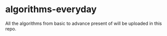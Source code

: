 # algorithms-everyday
All the algorithms from basic to advance present of will be uploaded in this repo.
